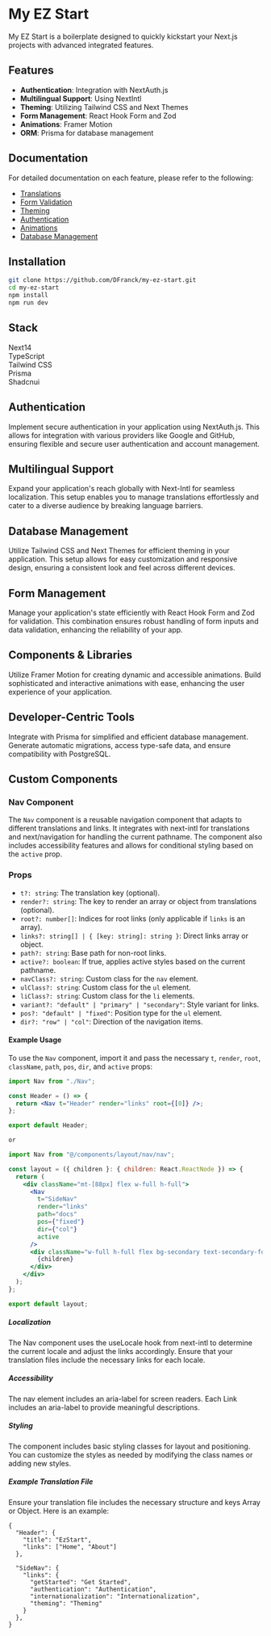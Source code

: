# My EZ Start

My EZ Start is a boilerplate designed to quickly kickstart your Next.js projects with advanced integrated features.

## Features

- **Authentication**: Integration with NextAuth.js
- **Multilingual Support**: Using NextIntl
- **Theming**: Utilizing Tailwind CSS and Next Themes
- **Form Management**: React Hook Form and Zod
- **Animations**: Framer Motion
- **ORM**: Prisma for database management

## Documentation

For detailed documentation on each feature, please refer to the following:

- [Translations](src/app/docs/translations)
- [Form Validation](src/app/docs/form-validation)
- [Theming](src/app/docs/theming)
- [Authentication](src/app/docs/authentication)
- [Animations](src/app/docs/animations)
- [Database Management](src/app/docs/database-management)

## Installation

```bash
git clone https://github.com/DFranck/my-ez-start.git
cd my-ez-start
npm install
npm run dev
```

## Stack

Next14  
TypeScript  
Tailwind CSS  
Prisma  
Shadcnui

## Authentication

Implement secure authentication in your application using NextAuth.js. This allows for integration with various providers like Google and GitHub, ensuring flexible and secure user authentication and account management.

## Multilingual Support

Expand your application's reach globally with Next-Intl for seamless localization. This setup enables you to manage translations effortlessly and cater to a diverse audience by breaking language barriers.

## Database Management

Utilize Tailwind CSS and Next Themes for efficient theming in your application. This setup allows for easy customization and responsive design, ensuring a consistent look and feel across different devices.

## Form Management

Manage your application's state efficiently with React Hook Form and Zod for validation. This combination ensures robust handling of form inputs and data validation, enhancing the reliability of your app.

## Components & Libraries

Utilize Framer Motion for creating dynamic and accessible animations. Build sophisticated and interactive animations with ease, enhancing the user experience of your application.

## Developer-Centric Tools

Integrate with Prisma for simplified and efficient database management. Generate automatic migrations, access type-safe data, and ensure compatibility with PostgreSQL.

## Custom Components

### Nav Component

The `Nav` component is a reusable navigation component that adapts to different translations and links. It integrates with next-intl for translations and next/navigation for handling the current pathname. The component also includes accessibility features and allows for conditional styling based on the `active` prop.

### Props

- `t?: string`: The translation key (optional).
- `render?: string`: The key to render an array or object from translations (optional).
- `root?: number[]`: Indices for root links (only applicable if `links` is an array).
- `links?: string[] | { [key: string]: string }`: Direct links array or object.
- `path?: string`: Base path for non-root links.
- `active?: boolean`: If true, applies active styles based on the current pathname.
- `navClass?: string`: Custom class for the `nav` element.
- `ulClass?: string`: Custom class for the `ul` element.
- `liClass?: string`: Custom class for the `li` elements.
- `variant?: "default" | "primary" | "secondary"`: Style variant for links.
- `pos?: "default" | "fixed"`: Position type for the `ul` element.
- `dir?: "row" | "col"`: Direction of the navigation items.

#### Example Usage

To use the `Nav` component, import it and pass the necessary `t`, `render`, `root`, `className`, `path`, `pos`, `dir`, and `active` props:

```jsx
import Nav from "./Nav";

const Header = () => {
  return <Nav t="Header" render="links" root={[0]} />;
};

export default Header;

or

import Nav from "@/components/layout/nav/nav";

const layout = ({ children }: { children: React.ReactNode }) => {
  return (
    <div className="mt-[88px] flex w-full h-full">
      <Nav
        t="SideNav"
        render="links"
        path="docs"
        pos={"fixed"}
        dir={"col"}
        active
      />
      <div className="w-full h-full flex bg-secondary text-secondary-foreground">
        {children}
      </div>
    </div>
  );
};

export default layout;
```

##### Localization

The Nav component uses the useLocale hook from next-intl to determine the current locale and adjust the links accordingly. Ensure that your translation files include the necessary links for each locale.

##### Accessibility

The nav element includes an aria-label for screen readers.
Each Link includes an aria-label to provide meaningful descriptions.

##### Styling

The component includes basic styling classes for layout and positioning. You can customize the styles as needed by modifying the class names or adding new styles.

##### Example Translation File

Ensure your translation file includes the necessary structure and keys Array or Object. Here is an example:

```
{
  "Header": {
    "title": "EzStart",
    "links": ["Home", "About"]
  },

  "SideNav": {
    "links": {
      "getStarted": "Get Started",
      "authentication": "Authentication",
      "internationalization": "Internationalization",
      "theming": "Theming"
    }
  },
}
```
